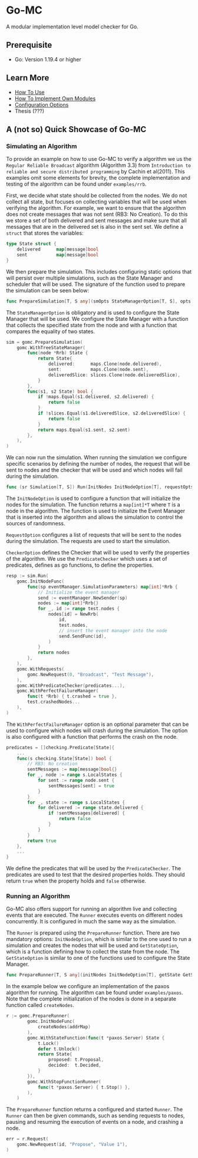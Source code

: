 # Go-MC

A modular implementation level model checker for Go.

## Prerequisite

- Go: Version 1.19.4 or higher

## Learn More

- [How To Use](/Documentation/user-guide.md)
- [How To Implement Own Modules](/Documentation/module-guide.md)
- [Configuration Options](/Documentation/configuration-guide.md)
- Thesis (???)


## A (not so) Quick Showcase of Go-MC

### Simulating an Algorithm
To provide an example on how to use Go-MC to verify a algorithm we us the `Regular Reliable Broadcast` algorithm (Algorithm 3.3) from  `Introduction to reliable and secure distributed programming` by Cachin et al(2011). 
This examples omit some elements for brevity, the complete implementation and testing of the algorithm can be found under `examples/rrb`.

First, we decide what state should be collected from the nodes.
We do not collect all state, but focuses on collecting variables that will be used when verifying the algorithm. 
For example, we want to ensure that the algorithm does not create messages that was not sent (RB3: No Creation).
To do this we store a set of both delivered and sent messages and make sure that all messages that are in the delivered set is also in the sent set. 
We define a `struct` that stores the variables:

```go
type State struct {
	delivered      map[message]bool
	sent           map[message]bool
}
```

We then prepare the simulation. 
This includes configuring static options that will persist over multiple simulations, such as the State Manager and scheduler that will be used. 
The signature of the function used to prepare the simulation can be seen below:

```go 
func PrepareSimulation[T, S any](smOpts StateManagerOption[T, S], opts ...SimulatorOption) Simulation[T, S] 
```

The `StateManagerOption` is obligatory and is used to configure the State Manager that will be used. 
We configure the State Manager with a function that collects the specified state from the node and with a function that compares the equality of two states. 

```go
sim = gomc.PrepareSimulation(
    gomc.WithTreeStateManager(
        func(node *Rrb) State {
            return State{
                delivered:      maps.Clone(node.delivered),
                sent:           maps.Clone(node.sent),
                deliveredSlice: slices.Clone(node.deliveredSlice),
            }
        },
        func(s1, s2 State) bool {
            if !maps.Equal(s1.delivered, s2.delivered) {
                return false
            }
            if !slices.Equal(s1.deliveredSlice, s2.deliveredSlice) {
                return false
            }
            return maps.Equal(s1.sent, s2.sent)
        },
    ),
)
```

We can now run the simulation. 
When running the simulation we configure specific scenarios by defining the number of nodes, the request that will be sent to nodes and the checker that will be used and which nodes will fail during the simulation. 

```go
func (sr Simulation[T, S]) Run(InitNodes InitNodeOption[T], requestOpts RequestOption, checker CheckerOption[S], opts ...RunOptions) checking.CheckerResponse
```

The `InitNodeOption` is used to configure a function that will initialize the nodes for the simulation.
The function returns a `map[int]*T` where `T` is a node in the algorithm. 
The function is used to initialize the Event Manager that is inserted into the algorithm and allows the simulation to control the sources of randomness.

`RequestOption` configures a list of requests that will be sent to the nodes during the simulation. 
The requests are used to start the simulation.

`CheckerOption` defines the Checker that will be used to verify the properties of the algorithm. 
We use the `PredicateChecker` which uses a set of predicates, defines as go functions, to define the properties.

```go 
resp := sim.Run(
    gomc.InitNodeFunc(
        func(sp eventManager.SimulationParameters) map[int]*Rrb {
            // Initialize the event manager
            send := eventManager.NewSender(sp)
            nodes := map[int]*Rrb{}
            for _, id := range test.nodes {
                nodes[id] = NewRrb(
                    id,
                    test.nodes,
                    // insert the event manager into the node
                    send.SendFunc(id),
                )
            }
            return nodes
        },
    ),
    gomc.WithRequests(
        gomc.NewRequest(0, "Broadcast", "Test Message"),
    ),
    gomc.WithPredicateChecker(predicates...),
    gomc.WithPerfectFailureManager(
        func(t *Rrb) { t.crashed = true }, 
        test.crashedNodes...
    ),
)
```

The `WithPerfectFailureManager` option is an optional parameter that can be used to configure which nodes will crash during the simulation. 
The option is also configured with a function that performs the crash on the node.

```go
predicates = []checking.Predicate[State]{
    ...
    func(s checking.State[State]) bool {
		// RB3: No creation
		sentMessages := map[message]bool{}
		for _, node := range s.LocalStates {
			for sent := range node.sent {
				sentMessages[sent] = true
			}
		}
		for _, state := range s.LocalStates {
			for delivered := range state.delivered {
				if !sentMessages[delivered] {
					return false
				}
			}
		}
		return true
	},
    ...
}
```

We define the predicates that will be used by the `PredicateChecker`. 
The predicates are used to test that the desired properties holds.
They should return `true` when the property holds and `false` otherwise. 

### Running an Algorithm

Go-MC also offers support for running an algorithm live and collecting events that are executed. 
The `Runner` executes events on different nodes concurrently.
It is configured in much the same way as the simulation.

The `Runner` is prepared using the `PrepareRunner` function.
There are two mandatory options: `InitNodeOption`, which is similar to the one used to run a simulation and creates the nodes that will be used and `GetStateOption`, which is a function defining how to collect the state from the node. 
The `GetStateOption` is similar to one of the functions used to configure the State Manager. 

```go
func PrepareRunner[T, S any](initNodes InitNodeOption[T], getState GetStateOption[T, S], opts ...RunnerOption) *runner.Runner[T, S]
```

In the example below we configure an implementation of the paxos algorithm for running.
The algorithm can be found under `examples/paxos`.
Note that the complete initialization of the nodes is done in a separate function called `createNodes`. 

```go
r := gomc.PrepareRunner(
		gomc.InitNodeFunc(
			createNodes(addrMap)
		),
		gomc.WithStateFunction(func(t *paxos.Server) State {
			t.Lock()
			defer t.Unlock()
			return State{
				proposed: t.Proposal,
				decided:  t.Decided,
			}
		}),
		gomc.WithStopFunctionRunner(
            func(t *paxos.Server) { t.Stop() },
        ),
	)
```

The `PrepareRunner` function returns a configured and started `Runner`.
The `Runner` can then be given commands, such as sending requests to nodes, pausing and resuming the execution of events on a node, and crashing a node.

```go
err = r.Request(
    gomc.NewRequest(id, "Propose", "Value 1"),
)
```


